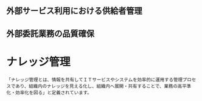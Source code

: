 ## 外部サービス利用における供給者管理

## 外部委託業務の品質確保

# ナレッジ管理
    「ナレッジ管理とは、情報を共有してＩＴサービスやシステムを効率的に運用する管理プロセスであり、組織内のナレッジを見える化し、組織内へ展開・共有することで、業務の高平準化・効率化を図る」と定義されています。

